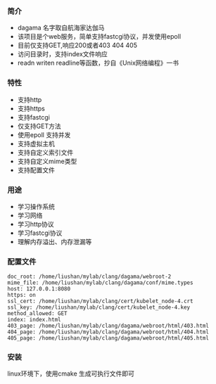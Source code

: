 
### 简介
- dagama 名字取自航海家达伽马
- 该项目是个web服务，简单支持fastcgi协议，并发使用epoll
- 目前仅支持GET,响应200或者403 404 405
- 访问目录时，支持index文件响应
- readn writen readline等函数，抄自《Unix网络编程》一书

### 特性
- 支持http
- 支持https
- 支持fastcgi
- 仅支持GET方法
- 使用epoll 支持并发
- 支持虚拟主机
- 支持自定义索引文件
- 支持自定义mime类型
- 支持配置文件

### 用途
- 学习操作系统
- 学习网络
- 学习http协议
- 学习fastcgi协议
- 理解内存溢出、内存泄漏等

### 配置文件
```
doc_root: /home/liushan/mylab/clang/dagama/webroot-2
mime_file: /home/liushan/mylab/clang/dagama/conf/mime.types
host: 127.0.0.1:8080
https: on
ssl_cert: /home/liushan/mylab/clang/cert/kubelet_node-4.crt
ssl_key: /home/liushan/mylab/clang/cert/kubelet_node-4.key
method_allowed: GET
index: index.html
403_page: /home/liushan/mylab/clang/dagama/webroot/html/403.html
404_page: /home/liushan/mylab/clang/dagama/webroot/html/404.html
405_page: /home/liushan/mylab/clang/dagama/webroot/html/405.html
```

### 安装
linux环境下，使用cmake 生成可执行文件即可



